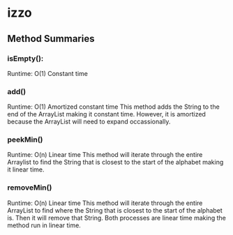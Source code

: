 # izzo

## Method Summaries

### isEmpty():
Runtime: O(1) Constant time

### add()
Runtime: O(1) Amortized constant time
This method adds the String to the end of the ArrayList making it constant time. However, it is amortized because the ArrayList will need to expand occassionally.

### peekMin()
Runtime: O(n) Linear time
This method will iterate through the entire Arraylist to find the String that is closest to the start of the alphabet making it linear time.

### removeMin()
Runtime: O(n) Linear time
This method will iterate through the entire ArrayList to find where the String that is closest to the start of the alphabet is. Then it will remove that String. Both processes are linear time making the method run in linear time.